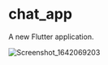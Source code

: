 # chat_app

A new Flutter application.


![Screenshot_1642069203](https://user-images.githubusercontent.com/73293439/149987716-4c870862-5f28-4137-98c7-a5ef3619f65d.png)
